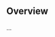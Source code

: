 <!-- Note: Please must use one of our issue templates to file an issue! 🛑 -->
<!-- 👉 https://github.com/ianduvall/ts-repl/issues/new/choose 👈 -->
<!-- **Issues that should have been filed with a template will be closed without action, and we will ask you to use a template.** -->

<!-- This blank issue template is only for issues that don't fit any of the templates. -->

## Overview

...
